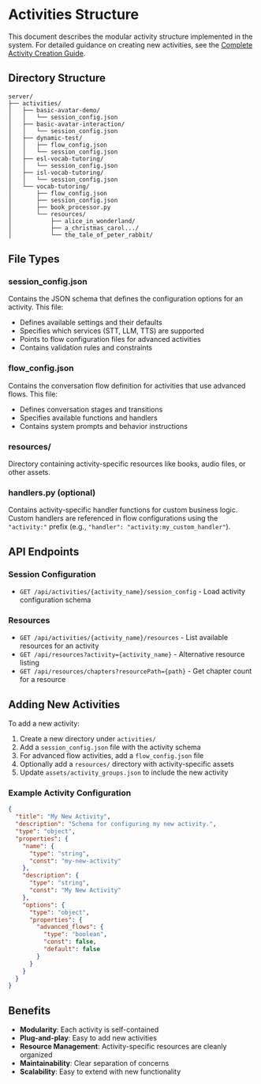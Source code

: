# Activities Structure

This document describes the modular activity structure implemented in the system. For detailed guidance on creating new activities, see the [Complete Activity Creation Guide](./ACTIVITY_CREATION_GUIDE.md).

## Directory Structure

```
server/
├── activities/
│   ├── basic-avatar-demo/
│   │   └── session_config.json
│   ├── basic-avatar-interaction/
│   │   └── session_config.json
│   ├── dynamic-test/
│   │   ├── flow_config.json
│   │   └── session_config.json
│   ├── esl-vocab-tutoring/
│   │   └── session_config.json
│   ├── isl-vocab-tutoring/
│   │   └── session_config.json
│   └── vocab-tutoring/
│       ├── flow_config.json
│       ├── session_config.json
│       ├── book_processor.py
│       └── resources/
│           ├── alice_in_wonderland/
│           ├── a_christmas_carol.../
│           └── the_tale_of_peter_rabbit/
```

## File Types

### session_config.json
Contains the JSON schema that defines the configuration options for an activity. This file:
- Defines available settings and their defaults
- Specifies which services (STT, LLM, TTS) are supported
- Points to flow configuration files for advanced activities
- Contains validation rules and constraints

### flow_config.json
Contains the conversation flow definition for activities that use advanced flows. This file:
- Defines conversation stages and transitions
- Specifies available functions and handlers
- Contains system prompts and behavior instructions

### resources/
Directory containing activity-specific resources like books, audio files, or other assets.

### handlers.py (optional)
Contains activity-specific handler functions for custom business logic. Custom handlers are referenced in flow configurations using the `"activity:"` prefix (e.g., `"handler": "activity:my_custom_handler"`).

## API Endpoints

### Session Configuration
- `GET /api/activities/{activity_name}/session_config` - Load activity configuration schema

### Resources
- `GET /api/activities/{activity_name}/resources` - List available resources for an activity
- `GET /api/resources?activity={activity_name}` - Alternative resource listing
- `GET /api/resources/chapters?resourcePath={path}` - Get chapter count for a resource

## Adding New Activities

To add a new activity:

1. Create a new directory under `activities/`
2. Add a `session_config.json` file with the activity schema
3. For advanced flow activities, add a `flow_config.json` file
4. Optionally add a `resources/` directory with activity-specific assets
5. Update `assets/activity_groups.json` to include the new activity

### Example Activity Configuration

```json
{
  "title": "My New Activity",
  "description": "Schema for configuring my new activity.",
  "type": "object",
  "properties": {
    "name": {
      "type": "string",
      "const": "my-new-activity"
    },
    "description": {
      "type": "string",
      "const": "My New Activity"
    },
    "options": {
      "type": "object",
      "properties": {
        "advanced_flows": {
          "type": "boolean",
          "const": false,
          "default": false
        }
      }
    }
  }
}
```

## Benefits

- **Modularity**: Each activity is self-contained
- **Plug-and-play**: Easy to add new activities
- **Resource Management**: Activity-specific resources are cleanly organized
- **Maintainability**: Clear separation of concerns
- **Scalability**: Easy to extend with new functionality
